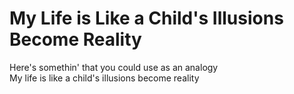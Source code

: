 # My Life is Like a Child's Illusions Become Reality

Here's somethin' that you could use as an analogy  
My life is like a child's illusions become reality

